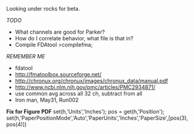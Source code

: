 Looking under rocks for beta.

_TODO_
* What channels are good for Parker?
* How do I correlate behavior, what file is that in?
* Compile FDAtool >compilefma;

_REMEMBER ME_
* fdatool
* http://fmatoolbox.sourceforge.net/
* http://chronux.org/chronux/images/chronux_data/manual.pdf
* http://www.ncbi.nlm.nih.gov/pmc/articles/PMC2934871/
* use common avg across all 32 ch, subtract from all
* Iron man, May31, Run002

__Fix for Figure PDF__
    set(h,'Units','Inches');
    pos = get(h,'Position');
    set(h,'PaperPositionMode','Auto','PaperUnits','Inches','PaperSize',[pos(3), pos(4)])
